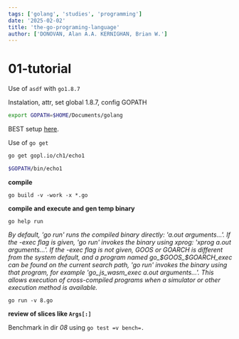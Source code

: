 ```yaml
---
tags: ['golang', 'studies', 'programming']
date: '2025-02-02'
title: 'the-go-programing-language'
author: ['DONOVAN, Alan A.A. KERNIGHAN, Brian W.'] 
---
```


# 01-tutorial

Use of `asdf` with `go1.8.7`

Instalation, attr, set global 1.8.7, config GOPATH

```sh
export GOPATH=$HOME/Documents/golang
```

BEST setup [here](https://archive.is/5EF5m).

Use of `go get`

```sh
go get gopl.io/ch1/echo1

$GOPATH/bin/echo1

```
**compile**

`go build -v -work -x *.go`

**compile and execute and gen temp binary**

`go help run`

*By default, 'go run' runs the compiled binary directly:
'a.out arguments...'.
If the -exec flag is given, 'go run' invokes the binary using xprog:
'xprog a.out arguments...'.
If the -exec flag is not given, GOOS or GOARCH is different from the
system default, and a program named go_$GOOS_$GOARCH_exec can be found
on the current search path, 'go run' invokes the binary using that program,
for example 'go_js_wasm_exec a.out arguments...'. This allows execution of
cross-compiled programs when a simulator or other execution method is
available.*

`go run -v 8.go`

**review of slices like `Args[:]`**

Benchmark in dir *08* using `go test =v bench=.`

